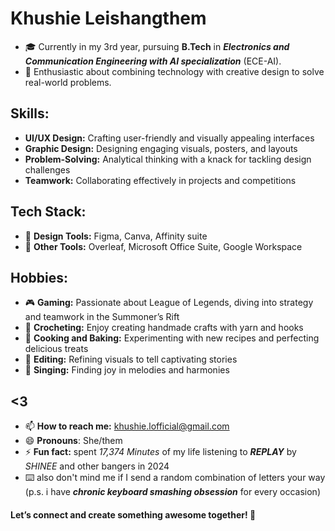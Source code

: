 # Khushie Leishangthem

- 🎓 Currently in my 3rd year, pursuing **B.Tech** in **_Electronics and Communication Engineering with AI specialization_** (ECE-AI).
- 🚀 Enthusiastic about combining technology with creative design to solve real-world problems.

## Skills:

- **UI/UX Design:** Crafting user-friendly and visually appealing interfaces
- **Graphic Design:** Designing engaging visuals, posters, and layouts
- **Problem-Solving:** Analytical thinking with a knack for tackling design challenges
- **Teamwork:** Collaborating effectively in projects and competitions
  
## Tech Stack:

- 🎨 **Design Tools:** Figma, Canva, Affinity suite
- 🔧 **Other Tools:** Overleaf, Microsoft Office Suite, Google Workspace

## Hobbies:

- 🎮 **Gaming:** Passionate about League of Legends, diving into strategy and teamwork in the Summoner’s Rift
- 🧶 **Crocheting:** Enjoy creating handmade crafts with yarn and hooks
- 🍳 **Cooking and Baking:** Experimenting with new recipes and perfecting delicious treats
- 🎥 **Editing:** Refining visuals to tell captivating stories
- 🎤 **Singing:** Finding joy in melodies and harmonies

## <3
- 📫 **How to reach me:** khushie.lofficial@gmail.com
- 😄 **Pronouns**: She/them
- ⚡ **Fun fact:** spent _17,374 Minutes_ of my life listening to _**REPLAY**_ by _SHINEE_ and other bangers in 2024
- ⌨️ also don't mind me if I send a random combination of letters your way (p.s. i have _**chronic keyboard smashing obsession**_ for every occasion)

#### Let’s connect and create something awesome together! 🚀

